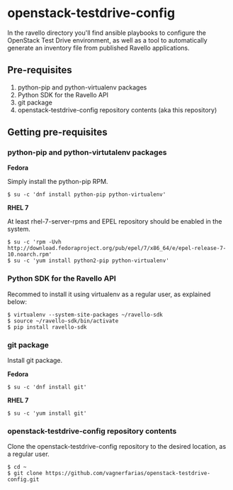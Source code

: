 # openstack-testdrive-config

In the ravello directory you'll find ansible playbooks to configure the OpenStack Test Drive environment, as well as a tool to automatically generate an inventory file from published Ravello applications.

## Pre-requisites

1. python-pip and python-virtualenv packages
1. Python SDK for the Ravello API
1. git package
1. openstack-testdrive-config repository contents (aka this repository)

## Getting pre-requisites

### python-pip and python-virtutalenv packages

**Fedora**

Simply install the python-pip RPM.

```
$ su -c 'dnf install python-pip python-virtualenv'
```

**RHEL 7**

At least rhel-7-server-rpms and EPEL repository should be enabled in the system.

```
$ su -c 'rpm -Uvh http://download.fedoraproject.org/pub/epel/7/x86_64/e/epel-release-7-10.noarch.rpm'
$ su -c 'yum install python2-pip python-virtualenv'
```

### Python SDK for the Ravello API

Recommed to install it using virtualenv as a regular user, as explained below:

```
$ virtualenv --system-site-packages ~/ravello-sdk
$ source ~/ravello-sdk/bin/activate
$ pip install ravello-sdk
```

### git package

Install git package.

**Fedora**

```
$ su -c 'dnf install git'
```

**RHEL 7**

```
$ su -c 'yum install git'
```

### openstack-testdrive-config repository contents

Clone the openstack-testdrive-config repository to the desired location, as a regular user.

```
$ cd ~
$ git clone https://github.com/vagnerfarias/openstack-testdrive-config.git
```

